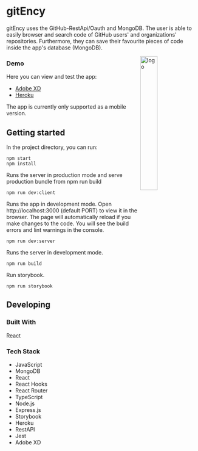 # gitEncy

gitEncy uses the GitHub-RestApi/Oauth and MongoDB. The user is able to easily browser and search code of GitHub users' and organizations' repositories. Furthermore, they can save their favourite pieces of code inside the app's database (MongoDB).

<img width="30%" align="right" alt="logo" src="![Cat](https://user-images.githubusercontent.com/81613530/124282707-6d6fb680-db4b-11eb-8a51-574e2809ab9f.png)
" />

### Demo

Here you can view and test the app:

- [Adobe XD](https://xd.adobe.com/view/bcda805d-43b9-4eaa-b9db-efe404b72102-e989/)
- [Heroku](https://gitency.herokuapp.com/)

The app is currently only supported as a mobile version.

## Getting started

In the project directory, you can run:

```shell
npm start
npm install
```

Runs the server in production mode and serve production bundle from npm run build

```shell
npm run dev:client
```

Runs the app in development mode. Open http://localhost:3000 (default PORT) to view it in the browser.
The page will automatically reload if you make changes to the code. You will see the build errors and lint warnings in the console.

```shell
npm run dev:server
```

Runs the server in development mode.

```shell
npm run build
```

Run storybook.

```shell
npm run storybook
```

## Developing

### Built With

React

### Tech Stack

- JavaScript
- MongoDB
- React
- React Hooks
- React Router
- TypeScript
- Node.js
- Express.js
- Storybook
- Heroku
- RestAPI
- Jest
- Adobe XD
